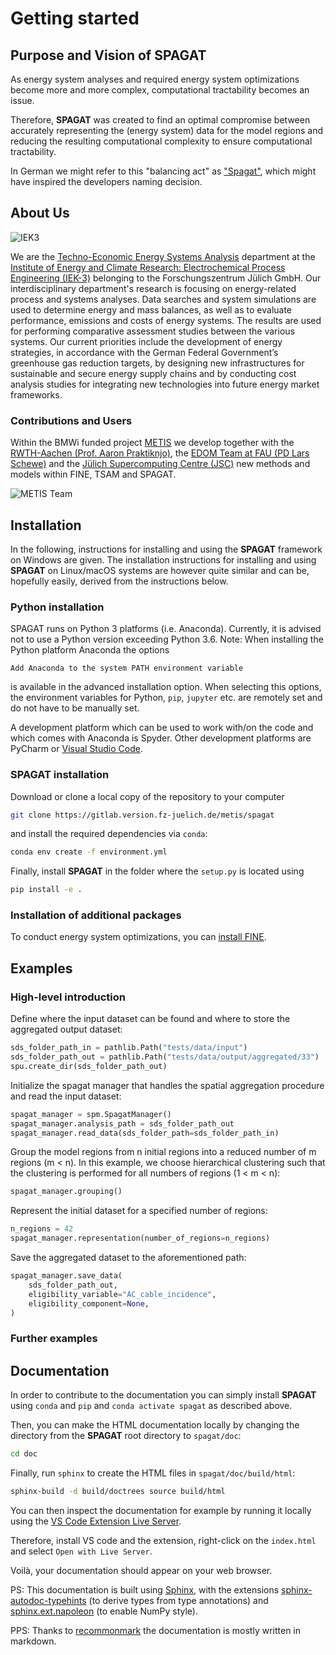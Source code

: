 ﻿# Getting started

## Purpose and Vision of SPAGAT

As energy system analyses and required energy system optimizations become more and more complex, computational tractability becomes an issue. 

Therefore, **SPAGAT** was created to find an optimal compromise between accurately representing the (energy system) data for the model regions and reducing the resulting computational complexity to ensure computational tractability.

In German we might refer to this "balancing act" as ["Spagat"](https://www.google.com/search?client=firefox-b-d&q=google+translate+spagat), which might have inspired the developers naming decision.

## About Us

![IEK3](https://www.fz-juelich.de/iek/iek-3/DE/_Documents/Pictures/IEK-3Team_2019-02-04.jpg?__blob=poster)

We are the [Techno-Economic Energy Systems Analysis](http://www.fz-juelich.de/iek/iek-3/EN/Forschung/_Process-and-System-Analysis/_node.html)
department at the [Institute of Energy and Climate Research: Electrochemical Process Engineering (IEK-3)](http://www.fz-juelich.de/iek/iek-3/EN/Home/home_node.html) belonging to the Forschungszentrum Jülich GmbH. Our
interdisciplinary department's research is focusing on energy-related process and systems analyses. Data searches and
system simulations are used to determine energy and mass balances, as well as to evaluate performance, emissions and
costs of energy systems. The results are used for performing comparative assessment studies between the various systems.
Our current priorities include the development of energy strategies, in accordance with the German Federal Government’s
greenhouse gas reduction targets, by designing new infrastructures for sustainable and secure energy supply chains and
by conducting cost analysis studies for integrating new technologies into future energy market frameworks.

### Contributions and Users

Within the BMWi funded project [METIS](http://www.metis-platform.net/) we develop together with the [RWTH-Aachen
(Prof. Aaron Praktiknjo)](http://www.wiwi.rwth-aachen.de/cms/Wirtschaftswissenschaften/Die-Fakultaet/Institute-und-Lehrstuehle/Professoren/~jgfr/Praktiknjo-Aaron/?allou=1&lidx=1>),
the [EDOM Team at FAU (PD Lars Schewe)](http://www.mso.math.fau.de/de/edom/team/schewe-lars/dr-lars-schewe) and the
[Jülich Supercomputing Centre (JSC)](http://www.fz-juelich.de/ias/jsc/DE/Home/home_node.html) new methods and models
within FINE, TSAM and SPAGAT.

![METIS Team](http://www.metis-platform.net/metis-platform/DE/_Documents/Pictures/projectTeamAtKickOffMeeting_640x338.jpg?__blob=normal)

## Installation

In the following, instructions for installing and using the **SPAGAT** framework on Windows are given. The installation
instructions for installing and using **SPAGAT** on Linux/macOS systems are however quite similar and can be, hopefully
easily, derived from the instructions below.

### Python installation

SPAGAT runs on Python 3 platforms (i.e. Anaconda). Currently, it is advised not to use a Python version exceeding
Python 3.6. Note: When installing the Python platform Anaconda the options

```
Add Anaconda to the system PATH environment variable
```

is available in the advanced installation option. When selecting this options, the environment variables for Python,
`pip`, `jupyter` etc. are remotely set and do not have to be manually set.

A development platform which can be used to work with/on the code and which comes with Anaconda is Spyder.
Other development platforms are PyCharm or [Visual Studio Code](https://code.visualstudio.com/).

### **SPAGAT** installation

Download or clone a local copy of the repository to your computer

```bash
git clone https://gitlab.version.fz-juelich.de/metis/spagat
```

and install the required dependencies via `conda`:

```bash
conda env create -f environment.yml
```

Finally, install **SPAGAT** in the folder where the `setup.py` is located using

```bash
pip install -e .
```

### Installation of additional packages

To conduct energy system optimizations, you can [install FINE](https://github.com/FZJ-IEK3-VSA/FINE).

## Examples

### High-level introduction

Define where the input dataset can be found and where to store the aggregated output dataset:

```Python
sds_folder_path_in = pathlib.Path("tests/data/input")
sds_folder_path_out = pathlib.Path("tests/data/output/aggregated/33")
spu.create_dir(sds_folder_path_out)
```

Initialize the spagat manager that handles the spatial aggregation procedure and read the input dataset:

```Python
spagat_manager = spm.SpagatManager()
spagat_manager.analysis_path = sds_folder_path_out
spagat_manager.read_data(sds_folder_path=sds_folder_path_in)
```

Group the model regions from n initial regions into a reduced number of m regions (m < n).
In this example, we choose hierarchical clustering such that the clustering is performed for all numbers of regions (1 < m < n):

```Python
spagat_manager.grouping()
```

Represent the initial dataset for a specified number of regions:
```Python
n_regions = 42
spagat_manager.representation(number_of_regions=n_regions)
```

Save the aggregated dataset to the aforementioned path:

```Python
spagat_manager.save_data(
    sds_folder_path_out,
    eligibility_variable="AC_cable_incidence",
    eligibility_component=None,
)
```

### Further examples

<!-- TODO: add further examples with different grouping and representation methods -->

## Documentation

In order to contribute to the documentation you can simply install **SPAGAT** using `conda` and `pip` and `conda activate spagat` as described above.

Then, you can make the HTML documentation locally by changing the directory from the **SPAGAT** root directory to `spagat/doc`:

```bash
cd doc
```

Finally, run `sphinx` to create the HTML files in `spagat/doc/build/html`:

```bash
sphinx-build -d build/doctrees source build/html
```

You can then inspect the documentation for example by running it locally using the [VS Code Extension Live Server](https://marketplace.visualstudio.com/items?itemName=ritwickdey.LiveServer).

Therefore, install VS code and the extension, right-click on the `index.html` and select `Open with Live Server`.

Voilà, your documentation should appear on your web browser.

PS: This documentation is built using [Sphinx](https://www.sphinx-doc.org/en/master/), with the extensions [sphinx-autodoc-typehints](https://pypi.org/project/sphinx-autodoc-typehints/) (to derive types from type annotations) and [sphinx.ext.napoleon](https://www.sphinx-doc.org/en/master/usage/extensions/napoleon.html) (to enable NumPy style).

PPS: Thanks to [recommonmark](https://recommonmark.readthedocs.io/en/latest/index.html) the documentation is mostly written in markdown.
